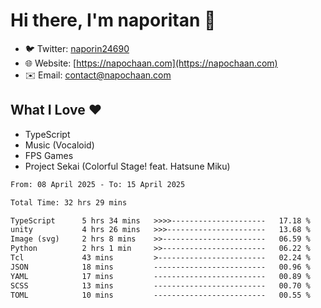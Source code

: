 # Hi there, I'm naporitan 👋

- 🐦 Twitter: [naporin24690](https://twitter.com/naporin24690)
- 🌐 Website: [https://napochaan.com](https://napochaan.com)
- ✉️ Email: [contact@napochaan.com](mailto:contact@napochaan.com)

## What I Love ❤️
- TypeScript
- Music (Vocaloid)
- FPS Games
- Project Sekai (Colorful Stage! feat. Hatsune Miku)

<!--START_SECTION:waka-->

```txt
From: 08 April 2025 - To: 15 April 2025

Total Time: 32 hrs 29 mins

TypeScript      5 hrs 34 mins   >>>>---------------------   17.18 %
unity           4 hrs 26 mins   >>>----------------------   13.68 %
Image (svg)     2 hrs 8 mins    >>-----------------------   06.59 %
Python          2 hrs 1 min     >>-----------------------   06.22 %
Tcl             43 mins         >------------------------   02.24 %
JSON            18 mins         -------------------------   00.96 %
YAML            17 mins         -------------------------   00.89 %
SCSS            13 mins         -------------------------   00.70 %
TOML            10 mins         -------------------------   00.55 %
```

<!--END_SECTION:waka-->

